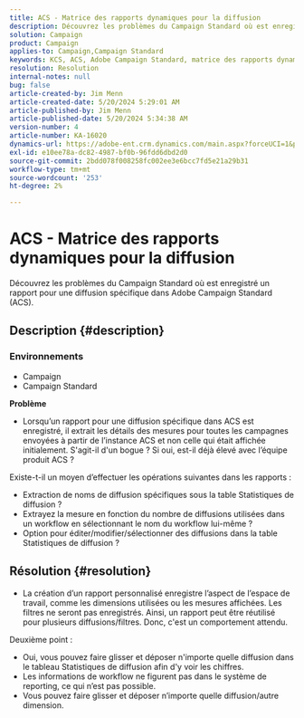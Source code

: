 ```yaml
---
title: ACS - Matrice des rapports dynamiques pour la diffusion
description: Découvrez les problèmes du Campaign Standard où est enregistré un rapport pour une diffusion spécifique dans Adobe Campaign Standard (ACS).
solution: Campaign
product: Campaign
applies-to: Campaign,Campaign Standard
keywords: KCS, ACS, Adobe Campaign Standard, matrice des rapports dynamiques, diffusion, FAQ
resolution: Resolution
internal-notes: null
bug: false
article-created-by: Jim Menn
article-created-date: 5/20/2024 5:29:01 AM
article-published-by: Jim Menn
article-published-date: 5/20/2024 5:34:38 AM
version-number: 4
article-number: KA-16020
dynamics-url: https://adobe-ent.crm.dynamics.com/main.aspx?forceUCI=1&pagetype=entityrecord&etn=knowledgearticle&id=873affd7-6916-ef11-9f8a-6045bd006268
exl-id: e10ee78a-dc82-4987-bf0b-96fdd6dbd2d0
source-git-commit: 2bdd078f008258fc002ee3e6bcc7fd5e21a29b31
workflow-type: tm+mt
source-wordcount: '253'
ht-degree: 2%

---
```


# ACS - Matrice des rapports dynamiques pour la diffusion


Découvrez les problèmes du Campaign Standard où est enregistré un rapport pour une diffusion spécifique dans Adobe Campaign Standard (ACS).

## Description {#description}


### <b>Environnements</b>

- Campaign
- Campaign Standard




<b>Problème</b>

- Lorsqu’un rapport pour une diffusion spécifique dans ACS est enregistré, il extrait les détails des mesures pour toutes les campagnes envoyées à partir de l’instance ACS et non celle qui était affichée initialement. S&#39;agit-il d&#39;un bogue ? Si oui, est-il déjà élevé avec l’équipe produit ACS ?


Existe-t-il un moyen d’effectuer les opérations suivantes dans les rapports :

- Extraction de noms de diffusion spécifiques sous la table Statistiques de diffusion ?
- Extrayez la mesure en fonction du nombre de diffusions utilisées dans un workflow en sélectionnant le nom du workflow lui-même ?
- Option pour éditer/modifier/sélectionner des diffusions dans la table Statistiques de diffusion ?





## Résolution {#resolution}


- La création d’un rapport personnalisé enregistre l’aspect de l’espace de travail, comme les dimensions utilisées ou les mesures affichées. Les filtres ne seront pas enregistrés. Ainsi, un rapport peut être réutilisé pour plusieurs diffusions/filtres. Donc, c&#39;est un comportement attendu.


Deuxième point :



- Oui, vous pouvez faire glisser et déposer n&#39;importe quelle diffusion dans le tableau Statistiques de diffusion afin d&#39;y voir les chiffres.
- Les informations de workflow ne figurent pas dans le système de reporting, ce qui n’est pas possible.
- Vous pouvez faire glisser et déposer n’importe quelle diffusion/autre dimension.
